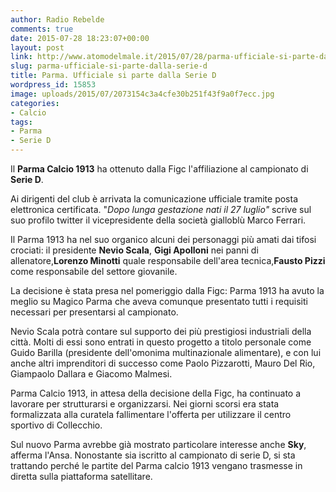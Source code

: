 ```yaml
---
author: Radio Rebelde
comments: true
date: 2015-07-28 18:23:07+00:00
layout: post
link: http://www.atomodelmale.it/2015/07/28/parma-ufficiale-si-parte-dalla-serie-d/
slug: parma-ufficiale-si-parte-dalla-serie-d
title: Parma. Ufficiale si parte dalla Serie D
wordpress_id: 15853
image: uploads/2015/07/2073154c3a4cfe30b251f43f9a0f7ecc.jpg
categories:
- Calcio
tags:
- Parma
- Serie D
---
```


Il **Parma Calcio 1913** ha ottenuto dalla Figc l'affiliazione al campionato di **Serie D**.

Ai dirigenti del club è arrivata la comunicazione ufficiale tramite posta elettronica certificata. "_Dopo lunga gestazione nati il 27 luglio"_ scrive sul suo profilo twitter il vicepresidente della società gialloblù Marco Ferrari.

Il Parma 1913 ha nel suo organico alcuni dei personaggi più amati dai tifosi crociati: il presidente **Nevio Scala**, **Gigi Apolloni** nei panni di allenatore,**Lorenzo Minotti** quale responsabile dell'area tecnica,**Fausto Pizzi** come responsabile del settore giovanile.

La decisione è stata presa nel pomeriggio dalla Figc: Parma 1913 ha avuto la meglio su Magico Parma che aveva comunque presentato tutti i requisiti necessari per presentarsi al campionato.

Nevio Scala potrà contare sul supporto dei più prestigiosi industriali della città. Molti di essi sono entrati in questo progetto a titolo personale come Guido Barilla (presidente dell'omonima multinazionale alimentare), e con lui anche altri imprenditori di successo come Paolo Pizzarotti, Mauro Del Rio, Giampaolo Dallara e Giacomo Malmesi.

Parma Calcio 1913, in attesa della decisione della Figc, ha continuato a lavorare per strutturarsi e organizzarsi. Nei giorni scorsi era stata formalizzata alla curatela fallimentare l'offerta per utilizzare il centro sportivo di Collecchio.

Sul nuovo Parma avrebbe già mostrato particolare interesse anche **Sky**, afferma l'Ansa. Nonostante sia iscritto al campionato di serie D, si sta trattando perché le partite del Parma calcio 1913 vengano trasmesse in diretta sulla piattaforma satellitare.
